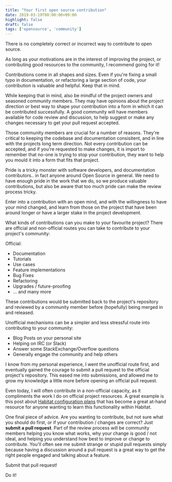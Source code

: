 ```yaml
---
title: "Your first open source contribution"
date: 2019-03-19T00:00:00+09:00
highlight: false
draft: false
tags: ['opensource', 'community']
---
```


There is no completely correct or incorrect way to contribute to open source.

As long as your motivations are in the interest of improving the project, or contributing good resources to the community, I recommend going for it!

Contributions come in all shapes and sizes. Even if you're fixing a small typo in documentation, or refactoring a large section of code, your contribution is valuable and helpful. Keep that in mind.

While keeping that in mind, also be mindful of the project owners and seasoned community members. They may have opinions about the project direction or best way to shape your contribution into a form in which it can be contributed successfully. A good community will have members available for code review and discussion, to help suggest or make any changes necessary to get your pull request accepted.

Those community members are crucial for a number of reasons. They're critical to keeping the codebase and documentation consisitent, and in line with the projects long term direction. Not every contribution can be accepted, and if you're requested to make changes, it is import to remember that no-one is trying to stop your contribution, they want to help you mould it into a form that fits that project.

Pride is a tricky monster with software developers, and documentation contributors.. in fact anyone around Open Source in general. We need to have enough pride in the work that we do, so we produce valuable contributions, but also be aware that too much pride can make the review process tricky.

Enter into a contribution with an open mind, and with the willingness to have your mind changed, and learn from those on the project that have been around longer or have a larger stake in the project development.

What kinds of contributions can you make to your favourite project? There are official and non-official routes you can take to contribute to your project's community:

Official:

* Documentation
* Tutorials
* Use cases
* Feature implementations
* Bug Fixes
* Refactoring
* Upgrades / future-proofing
* ... and many more

These contributions would be submitted back to the project's repository and reviewed by a community member before (hopefully) being merged in and released.

Unofficial mechanisms can be a simpler and less stressful route into contributing to your community:

* Blog Posts on your personal site
* Helping on IRC (or Slack)
* Answer some StackExchange/Overflow questions
* Generally engage the community and help others

I know from my personal experience, I went the unofficial route first, and eventually gained the courage to submit a pull request to the official project's repository. This eased me into submissions, and allowed me to grow my knowledge a little more before opening an official pull request.

Even today, I will often contribute in a non-official capacity, as it compliments the work I do on official project resources. A great example is this post about [Habitat configuration plans][habitat-configuration-plans] that has become a great at-hand resource for anyone wanting to learn this functionality within Habitat.

One final piece of advice. Are you wanting to contribute, but not sure what you should do first, or if your contribution / changes are correct? Just **submit a pull request**. Part of the review process will be community members helping you know what works, why your change is good / not ideal, and helping you understand how best to improve or change to contribute. You'll often see me submit strange or stupid pull requests simply because having a discussion around a pull request is a great way to get the right people engaged and talking about a feature.

Submit that pull request!

Do it!

[habitat-configuration-plans]: https://grahamweldon.com/post/2018/09/habitat-configuration/wrapper-plans/ "My blog post about Habitat configuration plans"